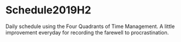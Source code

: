 # Schedule2019H2
Daily schedule using the Four Quadrants of Time Management.
A little improvement everyday for recording the farewell to procrastination. 
